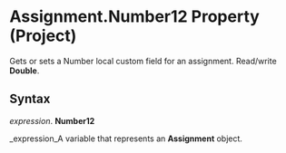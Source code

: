 
# Assignment.Number12 Property (Project)

Gets or sets a Number local custom field for an assignment. Read/write  **Double**.


## Syntax

 _expression_. **Number12**

 _expression_A variable that represents an  **Assignment** object.

